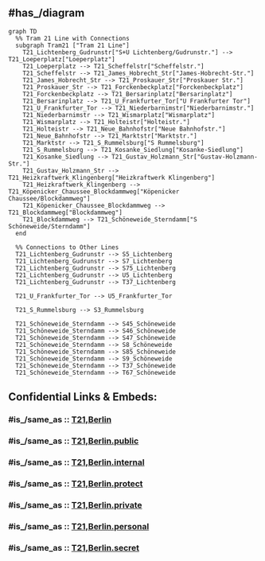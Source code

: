 
## #has_/diagram 


```mermaid
graph TD
  %% Tram 21 Line with Connections
  subgraph Tram21 ["Tram 21 Line"]
    T21_Lichtenberg_Gudrunstr["S+U Lichtenberg/Gudrunstr."] --> T21_Loeperplatz["Loeperplatz"]
    T21_Loeperplatz --> T21_Scheffelstr["Scheffelstr."]
    T21_Scheffelstr --> T21_James_Hobrecht_Str["James-Hobrecht-Str."]
    T21_James_Hobrecht_Str --> T21_Proskauer_Str["Proskauer Str."]
    T21_Proskauer_Str --> T21_Forckenbeckplatz["Forckenbeckplatz"]
    T21_Forckenbeckplatz --> T21_Bersarinplatz["Bersarinplatz"]
    T21_Bersarinplatz --> T21_U_Frankfurter_Tor["U Frankfurter Tor"]
    T21_U_Frankfurter_Tor --> T21_Niederbarnimstr["Niederbarnimstr."]
    T21_Niederbarnimstr --> T21_Wismarplatz["Wismarplatz"]
    T21_Wismarplatz --> T21_Holteistr["Holteistr."]
    T21_Holteistr --> T21_Neue_Bahnhofstr["Neue Bahnhofstr."]
    T21_Neue_Bahnhofstr --> T21_Marktstr["Marktstr."]
    T21_Marktstr --> T21_S_Rummelsburg["S Rummelsburg"]
    T21_S_Rummelsburg --> T21_Kosanke_Siedlung["Kosanke-Siedlung"]
    T21_Kosanke_Siedlung --> T21_Gustav_Holzmann_Str["Gustav-Holzmann-Str."]
    T21_Gustav_Holzmann_Str --> T21_Heizkraftwerk_Klingenberg["Heizkraftwerk Klingenberg"]
    T21_Heizkraftwerk_Klingenberg --> T21_Köpenicker_Chaussee_Blockdammweg["Köpenicker Chaussee/Blockdammweg"]
    T21_Köpenicker_Chaussee_Blockdammweg --> T21_Blockdammweg["Blockdammweg"]
    T21_Blockdammweg --> T21_Schöneweide_Sterndamm["S Schöneweide/Sterndamm"]
  end

  %% Connections to Other Lines
  T21_Lichtenberg_Gudrunstr --> S5_Lichtenberg
  T21_Lichtenberg_Gudrunstr --> S7_Lichtenberg
  T21_Lichtenberg_Gudrunstr --> S75_Lichtenberg
  T21_Lichtenberg_Gudrunstr --> U5_Lichtenberg
  T21_Lichtenberg_Gudrunstr --> T37_Lichtenberg

  T21_U_Frankfurter_Tor --> U5_Frankfurter_Tor

  T21_S_Rummelsburg --> S3_Rummelsburg

  T21_Schöneweide_Sterndamm --> S45_Schöneweide
  T21_Schöneweide_Sterndamm --> S46_Schöneweide
  T21_Schöneweide_Sterndamm --> S47_Schöneweide
  T21_Schöneweide_Sterndamm --> S8_Schöneweide
  T21_Schöneweide_Sterndamm --> S85_Schöneweide
  T21_Schöneweide_Sterndamm --> S9_Schöneweide
  T21_Schöneweide_Sterndamm --> T37_Schöneweide
  T21_Schöneweide_Sterndamm --> T67_Schöneweide

```


## Confidential Links & Embeds: 

### #is_/same_as :: [T21,Berlin](/_Standards/Earth/Continent/Europe/Europe~Central/Germany/Germany~West/State~Berlin/cities~Berlin/cities~Berlin/Berlin-city/Tram,Berlin/T21,Berlin.md) 

### #is_/same_as :: [T21,Berlin.public](/_public/Earth/Continent/Europe/Europe~Central/Germany/Germany~West/State~Berlin/cities~Berlin/cities~Berlin/Berlin-city/Tram,Berlin/T21,Berlin.public.md) 

### #is_/same_as :: [T21,Berlin.internal](/_internal/Earth/Continent/Europe/Europe~Central/Germany/Germany~West/State~Berlin/cities~Berlin/cities~Berlin/Berlin-city/Tram,Berlin/T21,Berlin.internal.md) 

### #is_/same_as :: [T21,Berlin.protect](/_protect/Earth/Continent/Europe/Europe~Central/Germany/Germany~West/State~Berlin/cities~Berlin/cities~Berlin/Berlin-city/Tram,Berlin/T21,Berlin.protect.md) 

### #is_/same_as :: [T21,Berlin.private](/_private/Earth/Continent/Europe/Europe~Central/Germany/Germany~West/State~Berlin/cities~Berlin/cities~Berlin/Berlin-city/Tram,Berlin/T21,Berlin.private.md) 

### #is_/same_as :: [T21,Berlin.personal](/_personal/Earth/Continent/Europe/Europe~Central/Germany/Germany~West/State~Berlin/cities~Berlin/cities~Berlin/Berlin-city/Tram,Berlin/T21,Berlin.personal.md) 

### #is_/same_as :: [T21,Berlin.secret](/_secret/Earth/Continent/Europe/Europe~Central/Germany/Germany~West/State~Berlin/cities~Berlin/cities~Berlin/Berlin-city/Tram,Berlin/T21,Berlin.secret.md)

